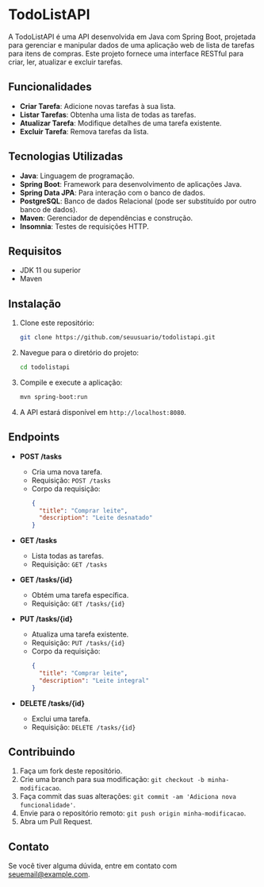# TodoListAPI

A TodoListAPI é uma API desenvolvida em Java com Spring Boot, projetada para gerenciar e manipular dados de uma aplicação web de lista de tarefas para itens de compras. Este projeto fornece uma interface RESTful para criar, ler, atualizar e excluir tarefas.

## Funcionalidades

- **Criar Tarefa**: Adicione novas tarefas à sua lista.
- **Listar Tarefas**: Obtenha uma lista de todas as tarefas.
- **Atualizar Tarefa**: Modifique detalhes de uma tarefa existente.
- **Excluir Tarefa**: Remova tarefas da lista.

## Tecnologias Utilizadas

- **Java**: Linguagem de programação.
- **Spring Boot**: Framework para desenvolvimento de aplicações Java.
- **Spring Data JPA**: Para interação com o banco de dados.
- **PostgreSQL**: Banco de dados Relacional (pode ser substituído por outro banco de dados).
- **Maven**: Gerenciador de dependências e construção.
- **Insomnia**: Testes de requisições HTTP.

## Requisitos

- JDK 11 ou superior
- Maven

## Instalação

1. Clone este repositório:

    ```bash
    git clone https://github.com/seuusuario/todolistapi.git
    ```

2. Navegue para o diretório do projeto:

    ```bash
    cd todolistapi
    ```

3. Compile e execute a aplicação:

    ```bash
    mvn spring-boot:run
    ```

4. A API estará disponível em `http://localhost:8080`.

## Endpoints

- **POST /tasks**
  - Cria uma nova tarefa.
  - Requisição: `POST /tasks`
  - Corpo da requisição:
    ```json
    {
      "title": "Comprar leite",
      "description": "Leite desnatado"
    }
    ```

- **GET /tasks**
  - Lista todas as tarefas.
  - Requisição: `GET /tasks`

- **GET /tasks/{id}**
  - Obtém uma tarefa específica.
  - Requisição: `GET /tasks/{id}`

- **PUT /tasks/{id}**
  - Atualiza uma tarefa existente.
  - Requisição: `PUT /tasks/{id}`
  - Corpo da requisição:
    ```json
    {
      "title": "Comprar leite",
      "description": "Leite integral"
    }
    ```

- **DELETE /tasks/{id}**
  - Exclui uma tarefa.
  - Requisição: `DELETE /tasks/{id}`

## Contribuindo

1. Faça um fork deste repositório.
2. Crie uma branch para sua modificação: `git checkout -b minha-modificacao`.
3. Faça commit das suas alterações: `git commit -am 'Adiciona nova funcionalidade'`.
4. Envie para o repositório remoto: `git push origin minha-modificacao`.
5. Abra um Pull Request.


## Contato

Se você tiver alguma dúvida, entre em contato com [seuemail@example.com](mailto:luizkato8@example.com).

